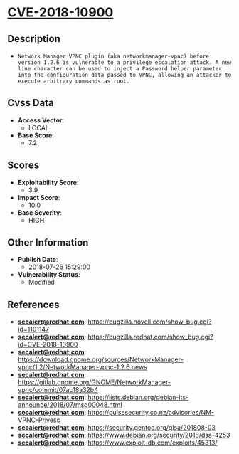 
# [CVE-2018-10900](https://cve.mitre.org/cgi-bin/cvename.cgi?name=CVE-2018-10900)

## Description

- `Network Manager VPNC plugin (aka networkmanager-vpnc) before version 1.2.6 is vulnerable to a privilege escalation attack. A new line character can be used to inject a Password helper parameter into the configuration data passed to VPNC, allowing an attacker to execute arbitrary commands as root.`

## Cvss Data

- **Access Vector**:
  - LOCAL
- **Base Score**:
  - 7.2

## Scores

- **Exploitability Score**:
  - 3.9
- **Impact Score**:
  - 10.0
- **Base Severity**:
  - HIGH

## Other Information

- **Publish Date**:
  - 2018-07-26 15:29:00
- **Vulnerability Status**:
  - Modified

## References

- **secalert@redhat.com**: https://bugzilla.novell.com/show_bug.cgi?id=1101147
- **secalert@redhat.com**: https://bugzilla.redhat.com/show_bug.cgi?id=CVE-2018-10900
- **secalert@redhat.com**: https://download.gnome.org/sources/NetworkManager-vpnc/1.2/NetworkManager-vpnc-1.2.6.news
- **secalert@redhat.com**: https://gitlab.gnome.org/GNOME/NetworkManager-vpnc/commit/07ac18a32b4
- **secalert@redhat.com**: https://lists.debian.org/debian-lts-announce/2018/07/msg00048.html
- **secalert@redhat.com**: https://pulsesecurity.co.nz/advisories/NM-VPNC-Privesc
- **secalert@redhat.com**: https://security.gentoo.org/glsa/201808-03
- **secalert@redhat.com**: https://www.debian.org/security/2018/dsa-4253
- **secalert@redhat.com**: https://www.exploit-db.com/exploits/45313/
